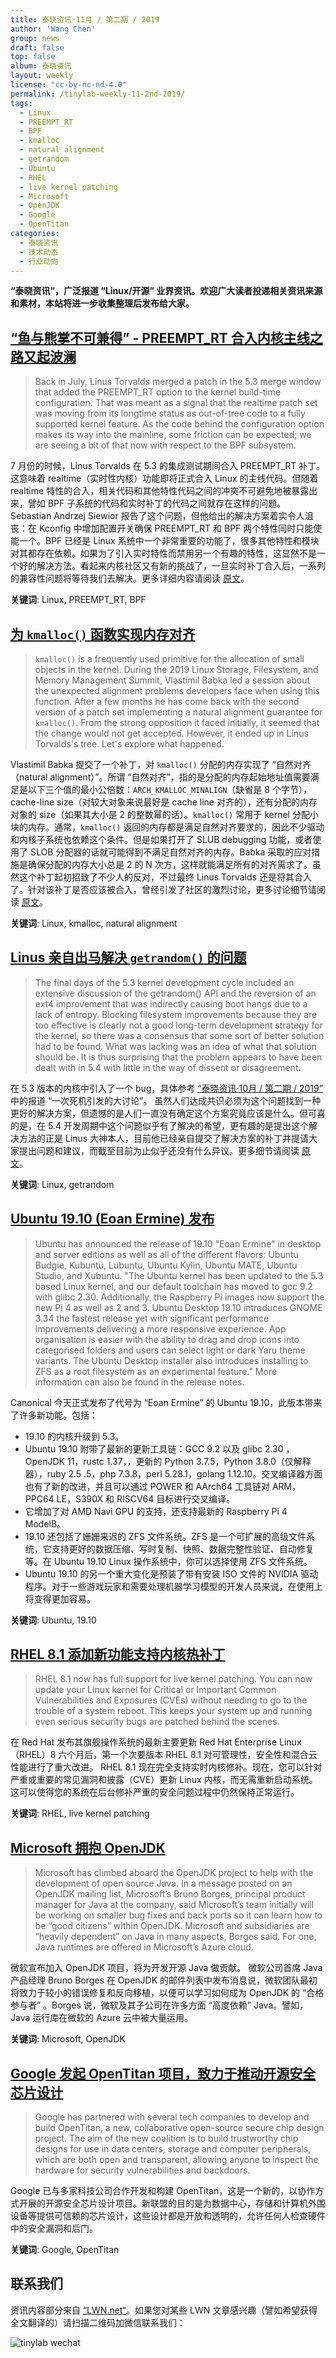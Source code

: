 ```yaml
---
title: 泰晓资讯·11月 / 第二期 / 2019
author: 'Wang Chen'
group: news
draft: false
top: false
album: 泰晓资讯
layout: weekly
license: "cc-by-nc-nd-4.0"
permalink: /tinylab-weekly-11-2nd-2019/
tags:
  - Linux
  - PREEMPT_RT
  - BPF
  - kmalloc
  - natural alignment
  - getrandom
  - Ubuntu
  - RHEL
  - live kernel patching
  - Microsoft
  - OpenJDK
  - Google
  - OpenTitan
categories:
  - 泰晓资讯
  - 技术动态
  - 行业动向
---
```


**“泰晓资讯”，广泛报道 “Linux/开源” 业界资讯。欢迎广大读者投递相关资讯来源和素材，本站将进一步收集整理后发布给大家。**

## [**“鱼与熊掌不可兼得” - PREEMPT_RT 合入内核主线之路又起波澜**](https://lwn.net/Articles/802884/)

> Back in July, Linus Torvalds merged a patch in the 5.3 merge window that added the PREEMPT_RT option to the kernel build-time configuration. That was meant as a signal that the realtime patch set was moving from its longtime status as out-of-tree code to a fully supported kernel feature. As the code behind the configuration option makes its way into the mainline, some friction can be expected; we are seeing a bit of that now with respect to the BPF subsystem.

7 月份的时候，Linus Torvalds 在 5.3 的集成测试期间合入 PREEMPT_RT 补丁。这意味着 realtime（实时性内核）功能即将正式合入 Linux 的主线代码。但随着 realtime 特性的合入，相关代码和其他特性代码之间的冲突不可避免地被暴露出来，譬如 BPF 子系统的代码和实时补丁的代码之间就存在这样的问题。Sebastian Andrzej Siewior 报告了这个问题，但他给出的解决方案着实令人沮丧：在 Kconfig 中增加配置开关确保 PREEMPT_RT 和 BPF 两个特性同时只能使能一个。BPF 已经是 Linux 系统中一个非常重要的功能了，很多其他特性和模块对其都存在依赖。如果为了引入实时特性而禁用另一个有趣的特性，这显然不是一个好的解决方法。看起来内核社区又有新的挑战了，一旦实时补丁合入后，一系列的兼容性问题将等待我们去解决。更多详细内容请阅读 [原文](https://lwn.net/Articles/802884/)。

**关键词**: Linux, PREEMPT_RT, BPF

## [**为 `kmalloc()` 函数实现内存对齐**](https://lwn.net/Articles/802469/)

> `kmalloc()` is a frequently used primitive for the allocation of small objects in the kernel. During the 2019 Linux Storage, Filesystem, and Memory Management Summit, Vlastimil Babka led a session about the unexpected alignment problems developers face when using this function. After a few months he has come back with the second version of a patch set implementing a natural alignment guarantee for `kmalloc()`. From the strong opposition it faced initially, it seemed that the change would not get accepted. However, it ended up in Linus Torvalds's tree. Let's explore what happened.

Vlastimil Babka 提交了一个补丁，对 `kmalloc()` 分配的内存实现了 “自然对齐（natural alignment）”。所谓 “自然对齐”，指的是分配的内存起始地址值需要满足是以下三个值的最小公倍数：`ARCH_KMALLOC_MINALIGN`（缺省是 8 个字节），cache-line size（对较大对象来说最好是 cache line 对齐的），还有分配的内存对象的 size（如果其大小是 2 的整数幂的话）。`kmalloc()` 常用于 kernel 分配小块的内存。通常，`kmalloc()` 返回的内存都是满足自然对齐要求的，因此不少驱动和内核子系统也依赖这个条件。但是如果打开了 SLUB debugging 功能，或者使用了 SLOB 分配器的话就可能得到不满足自然对齐的内存。Babka 采取的应对措施是确保分配的内存大小总是 2 的 N 次方，这样就能满足所有的对齐需求了。虽然这个补丁起初招致了不少人的反对，不过最终 Linus Torvalds 还是将其合入了。针对该补丁是否应该被合入，曾经引发了社区的激烈讨论，更多讨论细节请阅读 [原文](https://lwn.net/Articles/802469/)。

**关键词**: Linux, kmalloc, natural alignment

## [**Linus 亲自出马解决 `getrandom()` 的问题**](https://lwn.net/Articles/802360/)

> The final days of the 5.3 kernel development cycle included an extensive discussion of the getrandom() API and the reversion of an ext4 improvement that was indirectly causing boot hangs due to a lack of entropy. Blocking filesystem improvements because they are too effective is clearly not a good long-term development strategy for the kernel, so there was a consensus that some sort of better solution had to be found. What was lacking was an idea of what that solution should be. It is thus surprising that the problem appears to have been dealt with in 5.4 with little in the way of dissent or disagreement.

在 5.3 版本的内核中引入了一个 bug，具体参考 [“泰晓资讯·10月 / 第二期 / 2019”](/tinylab-weekly-10-2nd-2019/) 中的报道 “一次死机引发的大讨论”。 虽然人们达成共识必须为这个问题找到一种更好的解决方案，但遗憾的是人们一直没有确定这个方案究竟应该是什么。但可喜的是，在 5.4 开发周期中这个问题似乎有了解决的希望，更有趣的是提出这个解决方法的正是 Linus 大神本人，目前他已经亲自提交了解决方案的补丁并提请大家提出问题和建议，而截至目前为止似乎还没有什么异议。更多细节请阅读 [原文](https://lwn.net/Articles/802360/)。

**关键词**: Linux, getrandom

## [**Ubuntu 19.10 (Eoan Ermine) 发布**](https://wiki.ubuntu.com/EoanErmine/ReleaseNotes)

> Ubuntu has announced the release of 19.10 "Eoan Ermine" in desktop and server editions as well as all of the different flavors: Ubuntu Budgie, Kubuntu, Lubuntu, Ubuntu Kylin, Ubuntu MATE, Ubuntu Studio, and Xubuntu. "The Ubuntu kernel has been updated to the 5.3 based Linux kernel, and our default toolchain has moved to gcc 9.2 with glibc 2.30. Additionally, the Raspberry Pi images now support the new Pi 4 as well as 2 and 3. Ubuntu Desktop 19.10 introduces GNOME 3.34 the fastest release yet with significant performance improvements delivering a more responsive experience. App organisation is easier with the ability to drag and drop icons into categorised folders and users can select light or dark Yaru theme variants. The Ubuntu Desktop installer also introduces installing to ZFS as a root filesystem as an experimental feature." More information can also be found in the release notes.

Canonical 今天正式发布了代号为 “Eoan Ermine” 的 Ubuntu 19.10，此版本带来了许多新功能。包括：
- 19.10 的内核升级到 5.3。
- Ubuntu 19.10 附带了最新的更新工具链：GCC 9.2 以及 glibc 2.30 ，OpenJDK 11，rustc 1.37，，更新的 Python 3.7.5，Python 3.8.0（仅解释器），ruby 2.5 .5，php 7.3.8，perl 5.28.1，golang 1.12.10。交叉编译器方面也有了新的改进，并且可以通过 POWER 和 AArch64 工具链对 ARM，PPC64 LE，S390X 和 RISCV64 目标进行交叉编译。
- 它增加了对 AMD Navi GPU 的支持，还支持最新的 Raspberry Pi 4 ModelB。
- 19.10 还包括了姗姗来迟的 ZFS 文件系统。ZFS 是一个可扩展的高级文件系统，它支持更好的数据压缩、写时复制、快照、数据完整性验证、自动修复等。在 Ubuntu 19.10 Linux 操作系统中，你可以选择使用 ZFS 文件系统。
- Ubuntu 19.10 的另一个重大变化是预装了带有安装 ISO 文件的 NVIDIA 驱动程序。对于一些游戏玩家和需要处理机器学习模型的开发人员来说，在使用上将变得更加容易。

**关键词**: Ubuntu, 19.10

## [**RHEL 8.1 添加新功能支持内核热补丁**](https://www.zdnet.com/article/red-hat-enterprise-linux-8-1-adds-live-linux-kernel-patching/)

> RHEL 8.1 now has full support for live kernel patching. You can now update your Linux kernel for Critical or Important Common Vulnerabilities and Exposures (CVEs) without needing to go to the trouble of a system reboot. This keeps your system up and running even serious security bugs are patched behind the scenes.

在 Red Hat 发布其旗舰操作系统的最新主要更新 Red Hat Enterprise Linux（RHEL）8 六个月后，第一个次要版本 RHEL 8.1 对可管理性，安全性和混合云性能进行了重大改进。
RHEL 8.1 现在完全支持实时内核修补。现在，您可以针对严重或重要的常见漏洞和披露（CVE）更新 Linux 内核，而无需重新启动系统。这可以使得您的系统在后台修补严重的安全问题过程中仍然保持正常运行。

**关键词**: RHEL, live kernel patching

## [**Microsoft 拥抱 OpenJDK**](https://www.infoworld.com/article/3451297/microsoft-to-participate-in-open-source-java.html)

> Microsoft has climbed aboard the OpenJDK project to help with the development of open source Java. In a message posted on an OpenJDK mailing list, Microsoft’s Bruno Borges, principal product manager for Java at the company, said Microsoft’s team initially will be working on smaller bug fixes and back ports so it can learn how to be “good citizens” within OpenJDK. Microsoft and subsidiaries are “heavily dependent” on Java in many aspects, Borges said. For one, Java runtimes are offered in Microsoft’s Azure cloud.

微软宣布加入 OpenJDK 项目，将为开发开源 Java 做贡献。 微软公司首席 Java 产品经理 Bruno Borges 在 OpenJDK 的邮件列表中发布消息说，微软团队最初将致力于较小的错误修复和反向移植，以便可以学习如何成为 OpenJDK 的 “合格参与者” 。Borges 说，微软及其子公司在许多方面 “高度依赖” Java。譬如，Java 运行库在微软的 Azure 云中被大量运用。

**关键词**: Microsoft, OpenJDK

## [**Google 发起 OpenTitan 项目，致力于推动开源安全芯片设计**](https://techcrunch.com/2019/11/05/google-opentitan-secure-chip/)

> Google has partnered with several tech companies to develop and build OpenTitan, a new, collaborative open-source secure chip design project. The aim of the new coalition is to build trustworthy chip designs for use in data centers, storage and computer peripherals, which are both open and transparent, allowing anyone to inspect the hardware for security vulnerabilities and backdoors.

Google 已与多家科技公司合作开发和构建 OpenTitan，这是一个新的，以协作方式开展的开源安全芯片设计项目。新联盟的目的是为数据中心，存储和计算机外围设备等提供可信赖的芯片设计，这些设计都是开放和透明的，允许任何人检查硬件中的安全漏洞和后门。

**关键词**: Google, OpenTitan

## 联系我们

资讯内容部分来自 [“LWN.net“](https://lwn.net/)。如果您对某些 LWN 文章感兴趣（譬如希望获得全文翻译的）请扫描二维码加微信联系我们：

![tinylab wechat](/images/wechat/tinylab.jpg)

